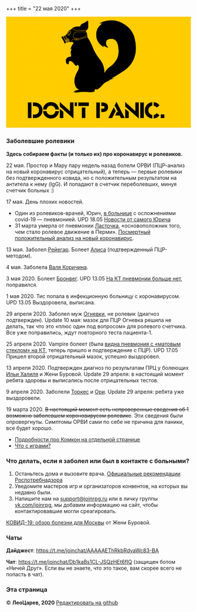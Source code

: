 +++
title = "22 мая 2020"
+++

![DO NOT PANIC](do-not-panic-skuns-protivogaz.jpg)

### Заболевшие ролевики

**Здесь собираем факты (и только их) про коронавирус и ролевиков.**

22 мая. Простор и Мару пару недель назад болели ОРВИ (ПЦР-анализ на новый коронавирус отрицательный), а теперь — первые ролевики без подтвержденного ковида, но с положительным результатом на антитела к нему (IgG). И попадают в счетчик переболевших, минуя счетчик больных :)

17 мая. День плохих новостей. 

* Один из ролевиков-врачей, Юрич, [в больнице](https://www.facebook.com/anna.abramenkova.98/posts/3075466069205449) с осложнениями сovid-19 — пневмонией. UPD 18.05 [Новости от самого Юрича](https://www.facebook.com/tihmyanov/posts/2972871472780650)
* 31 марта умерла от пневмонии [Ласточка](https://vk.com/wall-188350311_2613), «основоположник того, чем стало ролевое движение в Перми». [Посмертный положительный анализ на новый коронавирус](https://vk.com/wall730795_5145).

13 мая. Заболел [Рейегар](https://vk.com/wall8056731_2719).
Болеет [Алиса](https://vk.com/wall50940468_19073) (подтвержденный ПЦР-методом).

4 мая. Заболела [Валя Коричина](https://www.facebook.com/1507445974/posts/10217286340779690/?d=n).

3 мая 2020. Болеет [Бронвег](https://vk.com/wall982602_6555). UPD 13.05 [На КТ пневмонии больше нет](https://vk.com/wall982602_6799), поправился.

1 мая 2020. Тис попала в инфекционную больницу с коронавирусом. UPD 13.05 Выздоровела, выписана.

29 апреля 2020. Заболел муж [Огневки](https://vk.com/wall48987_3469), не ролевик (диагноз подтвержден). Update 10 мая: мазок для ПЦР Огневка решила не делать, так что это «плюс один под вопросом» для ролевого счетчика. Все уже поправились, ждут повторного теста пациента-1.

25 апреля 2020. Vampire болеет (была [видна пневмония с «матовым стеклом» на КТ](https://t.me/c/1274242365/53387), теперь пришло и подтверждение с ПЦР). UPD 17.05 Пришел второй отрицательный мазок, успешно выздоровел. 

13 апреля 2020. Подтвержден диагноз по результатам ПРЦ у болеющих [Ильи Халиля](https://vk.com/wall4329581_1117) и Жени Буровой. Update 29 апреля: в настоящий момент ребята здоровы и выписались после отрицательных тестов.

9 апреля 2020. Заболели [Торкес](https://www.facebook.com/anna.torkes/posts/2956225221080970) и [Ори](https://vk.com/wall3409833_4143). Update 29 апреля: ребята уже выздоровели. 
 
19 марта 2020. ~~В настоящий момент есть непроверенные сведения об 1 возможно заболевшем короновирусом ролевике~~. Эти сведения были опровергнуты. Симптомы ОРВИ сами по себе не причина для паники, все будет хорошо.
 
 - [Подробности про Комкон на отдельной странице](comcon)
 - [Что с играми?](cancel-games)

### Что делать, если я заболел или был в контакте с больными?

1. Останьтесь дома и вызовите врача. [Официальные рекомендации Роспотребнадзора](https://rospotrebnadzor.ru/about/info/news_time/news_details.php?ELEMENT_ID=13566)
2. Уведомите мастеров игр и организаторов конвентов, на которых вы недавно были.
3. Напишите нам на <support@joinrpg.ru> или в личку группы [vk.com/joinrpg](https://vk.com/joinrpg), мы добавим информацию на сайт, чтобы контактировавшие могли среагировать.

[КОВИД-19: обзор болезни для Москвы](https://docs.google.com/document/d/1L_1G5dqcFpvQk0ZKDQB2zZ_b4LpF-ddaU6DeM6AhHeI/edit) от Жени Буровой.

### Чаты

**Дайджест**: <https://t.me/joinchat/AAAAAEThRkbRdyaWc83-BA>

**Чат**: <https://t.me/joinchat/Db1kaBs1CL-JSQzHEt6fIQ> (защищен ботом «Ничей Друг». Если вы не знаете, что это такое, вам скорее всего не попасть в чат).

### Эта страница

© **ЛеоЦарев, 2020**
[Редактировать на github](https://github.com/leotsarev/corona-comcon/blob/master/content/_index.md)
